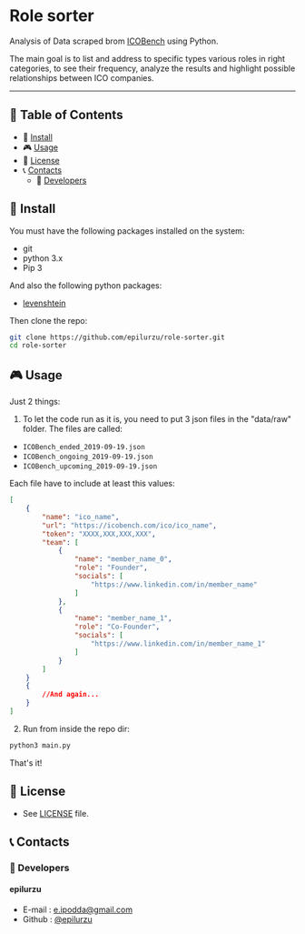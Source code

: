# Role sorter

Analysis of Data scraped brom [ICOBench](icobench.com) using Python.

The main goal is to list and address to specific types various roles in right categories, to see their frequency, analyze the results and highlight possible relationships between ICO companies.

________________________________

## :paperclip: Table of Contents
- :hammer: [Install](#hammer-install)
- :video_game: [Usage](#video_game-usage)
- :page_facing_up: [License](#page_facing_up-license)
- :telephone_receiver: [Contacts](#telephone_receiver-contacts)
  - :boy: [Developers](#boy-developers)

## :hammer: Install

You must have the following packages installed on the system:
- git
- python 3.x
- Pip 3

And also the following python packages:
- [levenshtein](https://pypi.org/project/python-Levenshtein/)

Then clone the repo:

```bash
git clone https://github.com/epilurzu/role-sorter.git
cd role-sorter
```
## :video_game: Usage

Just 2 things:

1. To let the code run as it is, you need to put 3 json files in the "data/raw" folder. The files are called:

- `ICOBench_ended_2019-09-19.json`
- `ICOBench_ongoing_2019-09-19.json`
- `ICOBench_upcoming_2019-09-19.json`


Each file have to include at least this values:

```json
[
    {
        "name": "ico_name",
        "url": "https://icobench.com/ico/ico_name",
        "token": "XXXX,XXX,XXX,XXX",
        "team": [
            {
                "name": "member_name_0",
                "role": "Founder",
                "socials": [
                    "https://www.linkedin.com/in/member_name"
                ]
            },
            {
                "name": "member_name_1",
                "role": "Co-Founder",
                "socials": [
                    "https://www.linkedin.com/in/member_name_1"
                ]
            }
        ]
    }
    {
        //And again...
    }
]
```

2. Run from inside the repo dir:

```bash
python3 main.py
```

That's it!

## :page_facing_up: License
* See [LICENSE](https://github.com/epilurzu/role-sorter/blob/master/LICENSE) file.

## :telephone_receiver: Contacts
### :boy: Developers

#### epilurzu
* E-mail : e.ipodda@gmail.com
* Github : [@epilurzu](https://github.com/epilurzu)
